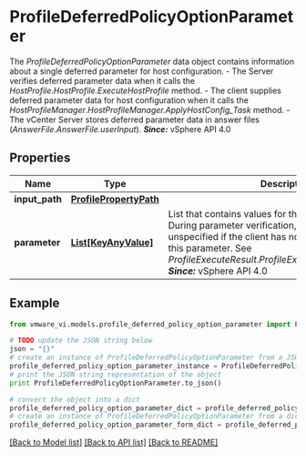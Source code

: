 # ProfileDeferredPolicyOptionParameter

The *ProfileDeferredPolicyOptionParameter* data object contains information about a single deferred parameter for host configuration. - The Server verifies deferred parameter data when it calls the   *HostProfile*.*HostProfile.ExecuteHostProfile*   method. - The client supplies deferred parameter data for host configuration when it calls the   *HostProfileManager*.*HostProfileManager.ApplyHostConfig_Task*   method. - The vCenter Server stores deferred parameter data in answer files   (*AnswerFile*.*AnswerFile.userInput*).       ***Since:*** vSphere API 4.0 

## Properties
Name | Type | Description | Notes
------------ | ------------- | ------------- | -------------
**input_path** | [**ProfilePropertyPath**](ProfilePropertyPath.md) |  | 
**parameter** | [**List[KeyAnyValue]**](KeyAnyValue.md) | List that contains values for the policy parameters.  During parameter verification, this property is unspecified if the client has not provided the values for this parameter. See *ProfileExecuteResult*.*ProfileExecuteResult.requireInput*.  ***Since:*** vSphere API 4.0  | [optional] 

## Example

```python
from vmware_vi.models.profile_deferred_policy_option_parameter import ProfileDeferredPolicyOptionParameter

# TODO update the JSON string below
json = "{}"
# create an instance of ProfileDeferredPolicyOptionParameter from a JSON string
profile_deferred_policy_option_parameter_instance = ProfileDeferredPolicyOptionParameter.from_json(json)
# print the JSON string representation of the object
print ProfileDeferredPolicyOptionParameter.to_json()

# convert the object into a dict
profile_deferred_policy_option_parameter_dict = profile_deferred_policy_option_parameter_instance.to_dict()
# create an instance of ProfileDeferredPolicyOptionParameter from a dict
profile_deferred_policy_option_parameter_form_dict = profile_deferred_policy_option_parameter.from_dict(profile_deferred_policy_option_parameter_dict)
```
[[Back to Model list]](../README.md#documentation-for-models) [[Back to API list]](../README.md#documentation-for-api-endpoints) [[Back to README]](../README.md)


